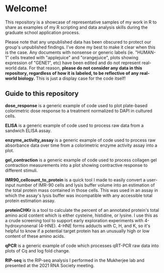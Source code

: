 # Welcome! 

This repository is a showcase of representative samples of my work in R to share as examples of my R scripting and data analysis skills during the graduate school application process.

Please note that any unpublished data has been obscured to protect our group's unpublished findings. I've done my best to make it clear when this is the case. Any documents with nonsense or generic labels (ie. "HUMAN-1" cells treated with "applejuice" and "orangejuice", plots showing expression of "GENE1", etc) have been edited and do not represent real-world data. For that reason, **please do not consider any data in this repository, regardless of how it is labeled, to be reflective of any real-world biology.** This is just a display case for the code itself!

## Guide to this repository

**dose_response** is a generic example of code used to plot plate-based colorimetric dose response to a treatment normalized to DAPI in cultured cells.

**ELISA** is a generic example of code used to process raw data from a sandwich ELISA assay.

**enzyme_activity_assay** is a generic example of code used to process raw absorbance data over time from a colorimetric enzyme activity assay into a plot. 

**gel_contraction** is a generic example of code used to process collagen gel contraction measurements into a plot showing contractive response to different stimuli.

**IMR90_cellcount_to_protein** is a quick tool I made to easily convert a user-input number of IMR-90 cells and lysis buffer volume into an estimation of the total protein mass contained in those cells. This was used in an assay in which the assay's lysis buffer was incompatible with any accessible total protein estimation assay.

**proteinCHKr** is a tool to calculate the percent of an annotated protein's total amino acid content which is either cysteine, histidine, or lysine. I use this as a crude screening tool to support early exploration experiments with 4-hydroxynonenal (4-HNE). 4-HNE forms adducts with C, H, and K, so it's helpful to know if a potential target protein has an unusually high or low content of these amino acids.

**qPCR** is a generic example of code which processes qRT-PCR raw data into plots of Cq and log fold change.

**RIP-seq** is the RIP-seq analysis I performed in the Mukherjee lab and presented at the 2021 RNA Society meeting.
